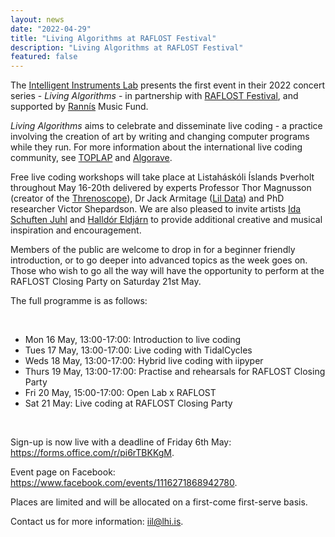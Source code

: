 ```yaml
---
layout: news
date: "2022-04-29"
title: "Living Algorithms at RAFLOST Festival"
description: "Living Algorithms at RAFLOST Festival"
featured: false
---
```


<script>
  import CaptionedImage from "../../components/Images/CaptionedImage.svelte"
</script>

The <a href="https://iil.is">Intelligent Instruments Lab</a> presents the first event in their 2022 concert series - *Living Algorithms* - in partnership with <a href="https://raflost.is" target="_blank">RAFLOST Festival</a>, and supported by <a href="https://rannis.is" target="_blank">Rannís</a> Music Fund.

<CaptionedImage
  src="events/living-algorithms.jpg"
  alt="Intelligent Instruments Lab and RAFLOST Festival logos."
  caption="Intelligent Instruments Lab are partnering with RAFLOST Festival for Living Algorithms."/>

*Living Algorithms* aims to celebrate and disseminate live coding - a practice involving the creation of art by writing and changing computer programs while they run.
For more information about the international live coding community, see <a href="https://toplap.org/" target="_blank">TOPLAP</a> and <a href="https://algorave.com/" target="_blank">Algorave</a>.

Free live coding workshops will take place at Listaháskóli Íslands Þverholt throughout May 16-20th delivered by experts Professor Thor Magnusson (creator of the <a href="http://thormagnusson.github.io/threnoscope/" target="_blank">Threnoscope</a>), Dr Jack Armitage (<a href="https://www.youtube.com/c/LilData" target="_blank">Lil Data</a>) and PhD researcher Victor Shepardson. 
We are also pleased to invite artists <a href="https://www.facebook.com/ida.s.juhl" target="_blank">Ida Schuften Juhl</a> and <a href="https://hdor.is/" target="_blank">Halldór Eldjárn</a> to provide additional creative and musical inspiration and encouragement.

Members of the public are welcome to drop in for a beginner friendly introduction, or to go deeper into advanced topics as the week goes on. 
Those who wish to go all the way will have the opportunity to perform at the RAFLOST Closing Party on Saturday 21st May.

The full programme is as follows:

<br>

<ul>
  <li>Mon 16 May, 13:00-17:00: Introduction to live coding</li>
  <li>Tues 17 May, 13:00-17:00: Live coding with TidalCycles</li>
  <li>Weds 18 May, 13:00-17:00: Hybrid live coding with iipyper</li>
  <li>Thurs 19 May, 13:00-17:00: Practise and rehearsals for RAFLOST Closing Party</li>
  <li>Fri 20 May, 15:00-17:00: Open Lab x RAFLOST</li>
  <li>Sat 21 May: Live coding at RAFLOST Closing Party</li>
</ul>

<br>

Sign-up is now live with a deadline of Friday 6th May: https://forms.office.com/r/pi6rTBKKgM.

Event page on Facebook: https://www.facebook.com/events/1116271868942780.

Places are limited and will be allocated on a first-come first-serve basis.

Contact us for more information: iil@lhi.is.

<CaptionedImage
  src="logos/rannis.png"
  alt="Rannis logo"
  caption="This work is supported by Rannís Music Fund."/>


